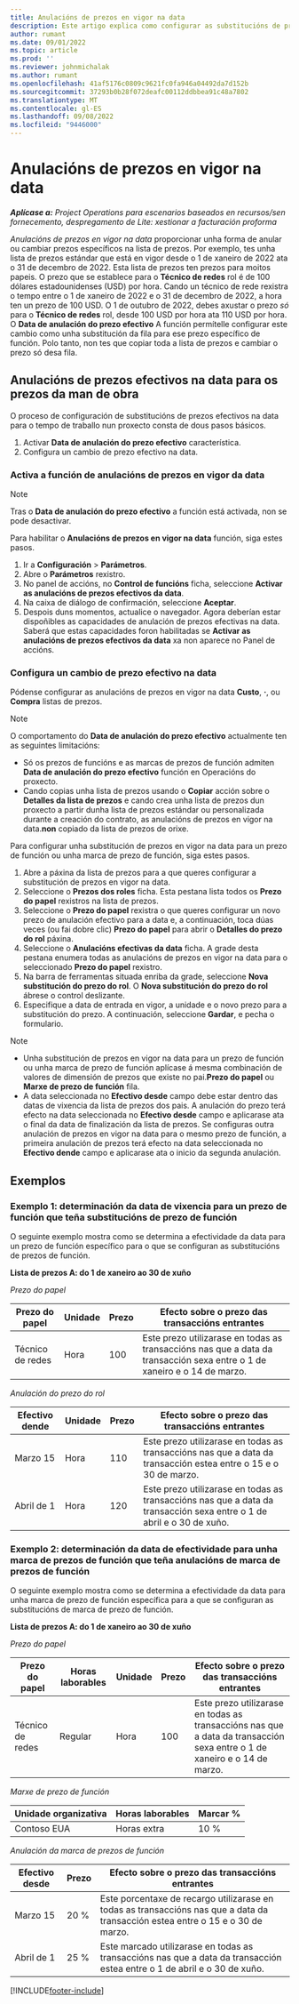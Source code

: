 ```yaml
---
title: Anulacións de prezos en vigor na data
description: Este artigo explica como configurar as substitucións de prezos para prezos específicos na lista de prezos.
author: rumant
ms.date: 09/01/2022
ms.topic: article
ms.prod: ''
ms.reviewer: johnmichalak
ms.author: rumant
ms.openlocfilehash: 41af5176c0809c9621fc0fa946a04492da7d152b
ms.sourcegitcommit: 37293b0b28f072deafc00112ddbbea91c48a7802
ms.translationtype: MT
ms.contentlocale: gl-ES
ms.lasthandoff: 09/08/2022
ms.locfileid: "9446000"
---
```

# <a name="date-effective-price-overrides"></a>Anulacións de prezos en vigor na data 

_**Aplícase a:** Project Operations para escenarios baseados en recursos/sen fornecemento, despregamento de Lite: xestionar a facturación proforma_

*Anulacións de prezos en vigor na data* proporcionar unha forma de anular ou cambiar prezos específicos na lista de prezos. Por exemplo, tes unha lista de prezos estándar que está en vigor desde o 1 de xaneiro de 2022 ata o 31 de decembro de 2022. Esta lista de prezos ten prezos para moitos papeis. O prezo que se establece para o **Técnico de redes** rol é de 100 dólares estadounidenses (USD) por hora. Cando un técnico de rede rexistra o tempo entre o 1 de xaneiro de 2022 e o 31 de decembro de 2022, a hora ten un prezo de 100 USD. O 1 de outubro de 2022, debes axustar o prezo *só* para o **Técnico de redes** rol, desde 100 USD por hora ata 110 USD por hora. O **Data de anulación do prezo efectivo** A función permítelle configurar este cambio como unha substitución da fila para ese prezo específico de función. Polo tanto, non tes que copiar toda a lista de prezos e cambiar o prezo só desa fila.

## <a name="date-effective-price-overrides-for-labor-pricing"></a>Anulacións de prezos efectivos na data para os prezos da man de obra

O proceso de configuración de substitucións de prezos efectivos na data para o tempo de traballo nun proxecto consta de dous pasos básicos.

1. Activar **Data de anulación do prezo efectivo** característica.
1. Configura un cambio de prezo efectivo na data.

### <a name="enable-the-date-effective-price-overrides-feature"></a>Activa a función de anulacións de prezos en vigor da data

> [!NOTE]
> Tras o **Data de anulación do prezo efectivo** a función está activada, non se pode desactivar.

Para habilitar o **Anulacións de prezos en vigor na data** función, siga estes pasos.

1. Ir a **Configuración** \> **Parámetros**.
1. Abre o **Parámetros** rexistro.
1. No panel de accións, no **Control de funcións** ficha, seleccione **Activar as anulacións de prezos efectivos da data**.
1. Na caixa de diálogo de confirmación, seleccione **Aceptar**.
1. Despois duns momentos, actualice o navegador. Agora deberían estar dispoñibles as capacidades de anulación de prezos efectivas na data. Saberá que estas capacidades foron habilitadas se **Activar as anulacións de prezos efectivos da data** xa non aparece no Panel de accións.

### <a name="set-up-a-date-effective-price-override"></a>Configura un cambio de prezo efectivo na data

Pódense configurar as anulacións de prezos en vigor na data **Custo**, **·**, ou **Compra** listas de prezos.

> [!NOTE]
>O comportamento do **Data de anulación do prezo efectivo** actualmente ten as seguintes limitacións:
>
> - Só os prezos de funcións e as marcas de prezos de función admiten **Data de anulación do prezo efectivo** función en Operacións do proxecto.
> - Cando copias unha lista de prezos usando o **Copiar** acción sobre o **Detalles da lista de prezos** e cando crea unha lista de prezos dun proxecto a partir dunha lista de prezos estándar ou personalizada durante a creación do contrato, as anulacións de prezos en vigor na data.**non** copiado da lista de prezos de orixe.

Para configurar unha substitución de prezos en vigor na data para un prezo de función ou unha marca de prezo de función, siga estes pasos.

1. Abre a páxina da lista de prezos para a que queres configurar a substitución de prezos en vigor na data.
1. Seleccione o **Prezos dos roles** ficha. Esta pestana lista todos os **Prezo do papel** rexistros na lista de prezos.
1. Seleccione o **Prezo do papel** rexistra o que queres configurar un novo prezo de anulación efectivo para a data e, a continuación, toca dúas veces (ou fai dobre clic) **Prezo do papel** para abrir o **Detalles do prezo do rol** páxina.
1. Seleccione o **Anulacións efectivas da data** ficha. A grade desta pestana enumera todas as anulacións de prezos en vigor na data para o seleccionado **Prezo do papel** rexistro.
1. Na barra de ferramentas situada enriba da grade, seleccione **Nova substitución do prezo do rol**. O **Nova substitución do prezo do rol** ábrese o control deslizante.
1. Especifique a data de entrada en vigor, a unidade e o novo prezo para a substitución do prezo. A continuación, seleccione **Gardar**, e pecha o formulario.

> [!NOTE]
> - Unha substitución de prezos en vigor na data para un prezo de función ou unha marca de prezo de función aplícase á mesma combinación de valores de dimensión de prezos que existe no pai.**Prezo do papel** ou **Marxe de prezo de función** fila.
> - A data seleccionada no **Efectivo desde** campo debe estar dentro das datas de vixencia da lista de prezos dos pais. A anulación do prezo terá efecto na data seleccionada no **Efectivo desde** campo e aplicarase ata o final da data de finalización da lista de prezos. Se configuras outra anulación de prezos en vigor na data para o mesmo prezo de función, a primeira anulación de prezos terá efecto na data seleccionada no **Efectivo dende** campo e aplicarase ata o inicio da segunda anulación.

## <a name="examples"></a>Exemplos

### <a name="example-1-determining-date-effectivity-for-a-role-price-that-has-role-price-overrides"></a>Exemplo 1: determinación da data de vixencia para un prezo de función que teña substitucións de prezo de función

O seguinte exemplo mostra como se determina a efectividade da data para un prezo de función específico para o que se configuran as substitucións de prezos de función.

**Lista de prezos A: do 1 de xaneiro ao 30 de xuño**

*Prezo do papel*

| Prezo do papel | Unidade | Prezo | Efecto sobre o prezo das transaccións entrantes |
|---|---|---|---|
| Técnico de redes | Hora | 100 | Este prezo utilizarase en todas as transaccións nas que a data da transacción sexa entre o 1 de xaneiro e o 14 de marzo. |

*Anulación do prezo do rol*

| Efectivo dende | Unidade | Prezo | Efecto sobre o prezo das transaccións entrantes |
|---|---|---|---|
| Marzo 15 | Hora | 110 | Este prezo utilizarase en todas as transaccións nas que a data da transacción estea entre o 15 e o 30 de marzo. |
| Abril de 1 | Hora | 120 | Este prezo utilizarase en todas as transaccións nas que a data da transacción sexa entre o 1 de abril e o 30 de xuño. |

### <a name="example-2-determining-date-effectivity-for-a-role-price-markup-that-has-role-price-markup-overrides"></a>Exemplo 2: determinación da data de efectividade para unha marca de prezos de función que teña anulacións de marca de prezos de función

O seguinte exemplo mostra como se determina a efectividade da data para unha marca de prezo de función específica para a que se configuran as substitucións de marca de prezo de función.

**Lista de prezos A: do 1 de xaneiro ao 30 de xuño**

*Prezo do papel*

| Prezo do papel | Horas laborables | Unidade | Prezo | Efecto sobre o prezo das transaccións entrantes |
|---|---|---|---|---|
| Técnico de redes | Regular | Hora | 100 | Este prezo utilizarase en todas as transaccións nas que a data da transacción sexa entre o 1 de xaneiro e o 14 de marzo. |

*Marxe de prezo de función*

| Unidade organizativa | Horas laborables | Marcar % |
|---|---|---|
| Contoso EUA | Horas extra | 10 % |

*Anulación da marca de prezos de función*

| Efectivo desde | Prezo | Efecto sobre o prezo das transaccións entrantes |
|---|---|---|
| Marzo 15 | 20 % | Este porcentaxe de recargo utilizarase en todas as transaccións nas que a data da transacción estea entre o 15 e o 30 de marzo. |
| Abril de 1 | 25 % | Este marcado utilizarase en todas as transaccións nas que a data da transacción estea entre o 1 de abril e o 30 de xuño. |

[!INCLUDE[footer-include](../includes/footer-banner.md)]
